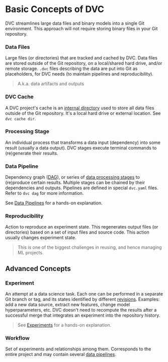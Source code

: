 # Basic Concepts of DVC

DVC streamlines large data files and binary models into a single Git
environment. This approach will not require storing binary files in your Git
repository.

### Data Files

Large files (or directories) that are tracked and <abbr>cached</abbr> by DVC.
Data files are stored outside of the Git repository, on a local/shared hard
drive, and/or remote storage. `.dvc` files describing the data are put into Git
as placeholders, for DVC needs (to maintain pipelines and reproducibility).

> A.k.a. <abbr>data artifacts</abbr> and <abbr>outputs</abbr>

### DVC Cache

A DVC project's <abbr>cache</abbr> is an
[internal directory](/doc/user-guide/dvc-files-and-directories#structure-of-cache-directory)
used to store all data files outside of the Git repository. It's a local hard
drive or external location. See `dvc cache dir`.

### Processing Stage

An individual process that transforms a data input (<abbr>dependency</abbr>)
into some result (usually a data <abbr>output</abbr>). DVC stages execute
terminal commands to (re)generate their results.

### Data Pipeline

Dependency graph ([DAG](https://en.wikipedia.org/wiki/Directed_acyclic_graph)),
or series of [data processing stages](#stage) to (re)produce certain results.
Multiple stages can be chained by their dependencies and outputs. Pipelines are
defined in special `dvc.yaml` files. Refer to `dvc dag` for more information.

See [Data Pipelines](/doc/start/data-pipelines) for a hands-on explanation.

### Reproducibility

Action to reproduce an experiment state. This regenerates output files (or
directories) based on a set of input files and source code. This action usually
changes experiment state.

> This is one of the biggest challenges in reusing, and hence managing ML
> projects.

## Advanced Concepts

### Experiment

An attempt at a data science task. Each one can be performed in a separate Git
branch or tag, and its states identified by different
[revisions](https://git-scm.com/docs/revisions). Examples: add a new data
source, extract new features, change model hyperparameters, etc. DVC doesn't
need to recompute the results after a successful merge that integrates an
experiment into the <abbr>repository</abbr> history.

> See [Experiments](/doc/start/experiments) for a hands-on explanation.

### Workflow

Set of experiments and relationships among them. Corresponds to the entire
<abbr>project</abbr> and may contain several [data pipelines](#data-pipelines).
